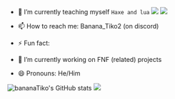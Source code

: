 - 🌱 I’m currently teaching myself `Haxe and lua` ![](https://github.com/bananaTiko/bananaTiko/assets/111482265/1b913002-6dad-43ff-a39f-184bcf671eb9) ![](https://github.com/bananaTiko/bananaTiko/assets/111482265/57c3dd49-293f-4441-b774-a847b37b12b3)


- 📫 How to reach me: Banana_Tiko2 (on discord)
- ⚡ Fun fact: 
- 🔭 I’m currently working on FNF (related) projects

- 😄 Pronouns: He/Him


![bananaTiko's GitHub stats](https://github-readme-stats.vercel.app/api?username=bananaTiko&show_icons=true&theme=dark)
![](https://github-readme-stats.vercel.app/api/top-langs/?username=bananaTiko&layout=compact&show_icons=true&theme=dark)
